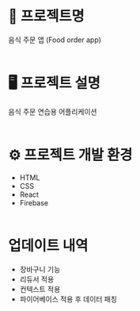 # 📝 프로젝트명
음식 주문 앱 (Food order app)
<br><br>

# 🖥️ 프로젝트 설명
음식 주문 연습용 어플리케이션
<br><br>

# ⚙️ 프로젝트 개발 환경
* HTML
* CSS
* React
* Firebase
<br><br>

# 업데이트 내역
* 장바구니 기능
* 리듀서 적용
* 컨텍스트 적용
* 파이어베이스 적용 후 데이터 패칭